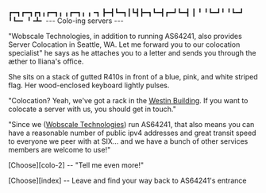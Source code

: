 ┏━┓┏━┓┏┓╻┏━┓╻ ╻┏━┓╻ ╻╺┓ 
┣━┫┗━┓┃┗┫┣━┓┗━┫┏━┛┗━┫ ┃ 
╹ ╹┗━┛╹ ╹┗━┛  ╹┗━╸  ╹╺┻╸
--- Colo-ing servers ---

"Wobscale Technologies, in addition to running AS64241, also provides Server Colocation in Seattle, WA. Let me forward you to our colocation specialist" he says as he attaches you to a letter and sends you through the æther to Iliana's office.

She sits on a stack of gutted R410s in front of a blue, pink, and white striped
flag. Her wood-enclosed keyboard lightly pulses.

"Colocation? Yeah, we've got a rack in the [Westin Building](https://www.westinbldg.com/). If you want to colocate a server with us, you should get in touch."

"Since we ([Wobscale Technologies][wobscale]) run AS64241, that also means you can have a
reasonable number of public ipv4 addresses and great transit speed to everyone
we peer with at SIX... and we have a bunch of other services members are
welcome to use!"

[Choose][colo-2] -- "Tell me even more!"

[Choose][index] -- Leave and find your way back to AS64241's entrance

[wobscale]: https://wobscale.website
